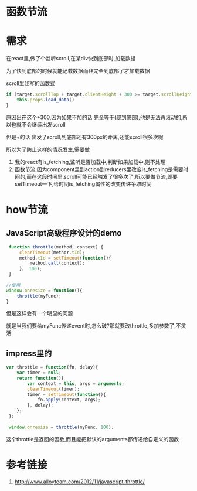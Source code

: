 # 函数节流

# 需求

在react里,做了个监听scroll,在某div快到底部时,加载数据

为了快到底部的时候就能记载数据而非完全到底部了才加载数据

scroll里我写的函数式

```javascript
if (target.scrollTop + target.clientHeight + 300 >= target.scrollHeight) {
    this.props.load_data()
}
```

原因出在这个+300,因为如果不加的话 完全等于(既到底部),他是无法再滚动的,所以也就不会继续出发scroll

但是+的话 出发了scroll,到底部还有300px的距离,还能scroll很多次呢

所以为了防止这样的情况发生,需要做

1. 我的react有is_fetching,监听是否加载中,判断如果加载中,则不处理
2. 函数节流,因为component里到action到reducers里改变is_fetching是需要时间的,而在这段时间里,scroll可能已经触发了很多次了,所以要做节流,即要setTimeout一下,给时间is_fetching属性的改变传递争取时间

# how节流

## JavaScript高级程序设计的demo

```javascript
 function throttle(method, context) {
     clearTimeout(methor.tId);
     method.tId = setTimeout(function(){
         method.call(context);
     }， 100);
 }
 
//使用
window.onresize = function(){
    throttle(myFunc);
}
```

但是这样会有一个明显的问题

就是当我们要给myFunc传递event时,怎么破?那就要改throttle,多加参数了,不灵活

## impress里的

```javascript
var throttle = function(fn, delay){
 	var timer = null;
 	return function(){
 		var context = this, args = arguments;
 		clearTimeout(timer);
 		timer = setTimeout(function(){
 			fn.apply(context, args);
 		}, delay);
 	};
 };
 
 window.onresize = throttle(myFunc, 100);

```

这个throttle是返回的函数,而且能把默认的arguments都传递给自定义的函数

# 参考链接

1. http://www.alloyteam.com/2012/11/javascript-throttle/
